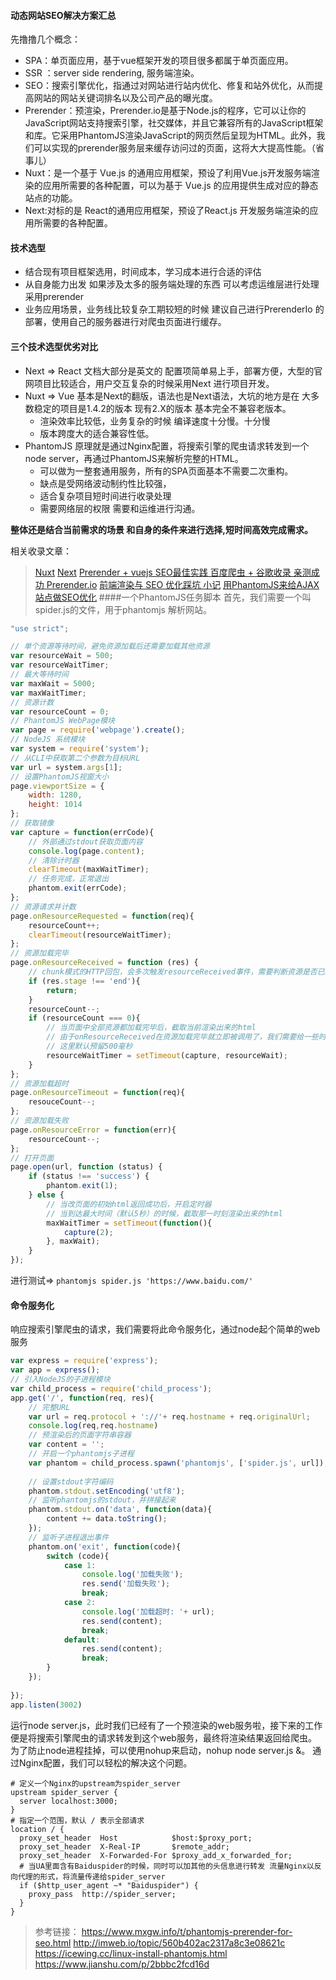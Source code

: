 ####  动态网站SEO解决方案汇总
  先撸撸几个概念：
- SPA：单页面应用，基于vue框架开发的项目很多都属于单页面应用。
- SSR ：server side rendering, 服务端渲染。
- SEO：搜索引擎优化，指通过对网站进行站内优化、修复和站外优化，从而提高网站的网站关键词排名以及公司产品的曝光度。
- Prerender：预渲染，Prerender.io是基于Node.js的程序，它可以让你的JavaScript网站支持搜索引擎，社交媒体，并且它兼容所有的JavaScript框架和库。它采用PhantomJS渲染JavaScript的网页然后呈现为HTML。此外，我们可以实现的prerender服务层来缓存访问过的页面，这将大大提高性能。（省事儿）
- Nuxt：是一个基于 Vue.js 的通用应用框架，预设了利用Vue.js开发服务端渲染的应用所需要的各种配置，可以为基于 Vue.js 的应用提供生成对应的静态站点的功能。
- Next:对标的是 React的通用应用框架，预设了React.js 开发服务端渲染的应用所需要的各种配置。
  
####	技术选型
- 结合现有项目框架选用，时间成本，学习成本进行合适的评估
- 从自身能力出发 如果涉及太多的服务端处理的东西 可以考虑运维层进行处理采用prerender
- 业务应用场景，业务线比较复杂工期较短的时候 建议自己进行PrerenderIo 的部署，使用自己的服务器进行对爬虫页面进行缓存。

####	三个技术选型优劣对比
- Next => React 文档大部分是英文的 配置项简单易上手，部署方便，大型的官网项目比较适合，用户交互复杂的时候采用Next 进行项目开发。
- Nuxt => Vue 基本是Next的翻版，语法也是Next语法，大坑的地方是在 大多数稳定的项目是1.4.2的版本 现有2.X的版本 基本完全不兼容老版本。
  - 渲染效率比较低，业务复杂的时候 编译速度十分慢。十分慢
  - 版本跨度大的适合兼容性低。
- PhantomJS 原理就是通过Nginx配置，将搜索引擎的爬虫请求转发到一个node server，再通过PhantomJS来解析完整的HTML。
  - 可以做为一整套通用服务，所有的SPA页面基本不需要二次重构。
  - 缺点是受网络波动制约性比较强，
  - 适合复杂项目短时间进行收录处理
  - 需要网络层的权限 需要和运维进行沟通。

<b>整体还是结合当前需求的场景 和自身的条件来进行选择,短时间高效完成需求。</b>

相关收录文章：
>[Nuxt](https://zh.nuxtjs.org/guide/)
[Next](https://nextjs.org/)
[Prerender + vuejs SEO最佳实践 百度爬虫 + 谷歌收录 亲测成功
](https://www.deboy.cn/prerender-vuejs1-X-SEO-best-practice.html)[Prerender.io](https://blog.csdn.net/niuniuasb/article/details/60957810)
[前端渲染与 SEO 优化踩坑 小记](https://www.v2ex.com/t/302616)
[用PhantomJS来给AJAX站点做SEO优化](http://f2er.info/article/29)
####一个PhantomJS任务脚本
首先，我们需要一个叫spider.js的文件，用于phantomjs 解析网站。
```js
"use strict";

// 单个资源等待时间，避免资源加载后还需要加载其他资源
var resourceWait = 500;
var resourceWaitTimer;
// 最大等待时间
var maxWait = 5000;
var maxWaitTimer;
// 资源计数
var resourceCount = 0;
// PhantomJS WebPage模块
var page = require('webpage').create();
// NodeJS 系统模块
var system = require('system');
// 从CLI中获取第二个参数为目标URL
var url = system.args[1];
// 设置PhantomJS视窗大小
page.viewportSize = {
	width: 1280,
	height: 1014
};
// 获取镜像
var capture = function(errCode){
	// 外部通过stdout获取页面内容
	console.log(page.content);
	// 清除计时器
	clearTimeout(maxWaitTimer);
	// 任务完成，正常退出
	phantom.exit(errCode);
};
// 资源请求并计数
page.onResourceRequested = function(req){
	resourceCount++;
	clearTimeout(resourceWaitTimer);
};
// 资源加载完毕
page.onResourceReceived = function (res) {
	// chunk模式的HTTP回包，会多次触发resourceReceived事件，需要判断资源是否已经end
	if (res.stage !== 'end'){
	    return;
	}
	resourceCount--;
	if (resourceCount === 0){
		// 当页面中全部资源都加载完毕后，截取当前渲染出来的html
		// 由于onResourceReceived在资源加载完毕就立即被调用了，我们需要给一些时间让JS跑解析任务
		// 这里默认预留500毫秒
		resourceWaitTimer = setTimeout(capture, resourceWait);
	}
};
// 资源加载超时
page.onResourceTimeout = function(req){
	resouceCount--;
};
// 资源加载失败
page.onResourceError = function(err){
	resourceCount--;
};
// 打开页面
page.open(url, function (status) {
	if (status !== 'success') {
		phantom.exit(1);
	} else {
		// 当改页面的初始html返回成功后，开启定时器
		// 当到达最大时间（默认5秒）的时候，截取那一时刻渲染出来的html
		maxWaitTimer = setTimeout(function(){
			capture(2);
		}, maxWait);
	}
});
```
进行测试=> `phantomjs spider.js 'https://www.baidu.com/'`
#### 命令服务化
响应搜索引擎爬虫的请求，我们需要将此命令服务化，通过node起个简单的web服务
```js
var express = require('express');
var app = express();
// 引入NodeJS的子进程模块
var child_process = require('child_process');
app.get('/', function(req, res){
    // 完整URL
    var url = req.protocol + '://'+ req.hostname + req.originalUrl;
    console.log(req,req.hostname)
    // 预渲染后的页面字符串容器
    var content = '';
    // 开启一个phantomjs子进程
    var phantom = child_process.spawn('phantomjs', ['spider.js', url]);
    
    // 设置stdout字符编码
    phantom.stdout.setEncoding('utf8');
    // 监听phantomjs的stdout，并拼接起来
    phantom.stdout.on('data', function(data){
        content += data.toString();
    });
    // 监听子进程退出事件
    phantom.on('exit', function(code){
        switch (code){
            case 1:
                console.log('加载失败');
                res.send('加载失败');
                break;
            case 2:
                console.log('加载超时: '+ url);
                res.send(content);
                break;
            default:
                res.send(content);
                break;
        }
    });
    
});
app.listen(3002)
```
运行node server.js，此时我们已经有了一个预渲染的web服务啦，接下来的工作便是将搜索引擎爬虫的请求转发到这个web服务，最终将渲染结果返回给爬虫。
为了防止node进程挂掉，可以使用nohup来启动，nohup node server.js &。
通过Nginx配置，我们可以轻松的解决这个问题。
```ssh
# 定义一个Nginx的upstream为spider_server
upstream spider_server {
  server localhost:3000;
}
# 指定一个范围，默认 / 表示全部请求
location / {
  proxy_set_header  Host            $host:$proxy_port;
  proxy_set_header  X-Real-IP       $remote_addr;
  proxy_set_header  X-Forwarded-For $proxy_add_x_forwarded_for;
  # 当UA里面含有Baiduspider的时候，同时可以加其他的头信息进行转发 流量Nginx以反向代理的形式，将流量传递给spider_server
  if ($http_user_agent ~* "Baiduspider") {
    proxy_pass  http://spider_server;
  }
}
```
>参考链接：
https://www.mxgw.info/t/phantomjs-prerender-for-seo.html
http://imweb.io/topic/560b402ac2317a8c3e08621c
https://icewing.cc/linux-install-phantomjs.html
https://www.jianshu.com/p/2bbbc2fcd16d
